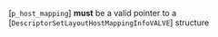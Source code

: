 [`p_host_mapping`] **must**  be a valid pointer to a [`DescriptorSetLayoutHostMappingInfoVALVE`] structure